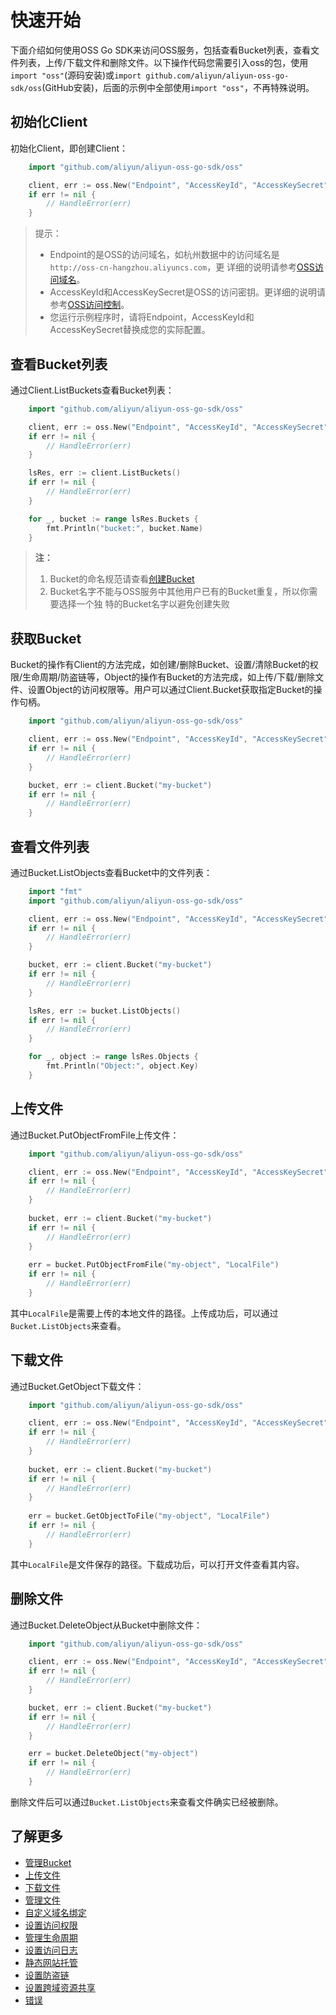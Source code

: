 # 快速开始

下面介绍如何使用OSS Go SDK来访问OSS服务，包括查看Bucket列表，查看文
件列表，上传/下载文件和删除文件。以下操作代码您需要引入oss的包，使用`import "oss"`(源码安装)或`import github.com/aliyun/aliyun-oss-go-sdk/oss`(GitHub安装)，后面的示例中全部使用`import "oss"`，不再特殊说明。

## 初始化Client

初始化Client，即创建Client：
```go
    import "github.com/aliyun/aliyun-oss-go-sdk/oss"

    client, err := oss.New("Endpoint", "AccessKeyId", "AccessKeySecret")
    if err != nil {
        // HandleError(err)
    }
```

> 提示：
> 
> - Endpoint的是OSS的访问域名，如杭州数据中的访问域名是`http://oss-cn-hangzhou.aliyuncs.com`，更
> 详细的说明请参考[OSS访问域名](https://help.aliyun.com/document_detail/oss/user_guide/oss_concept/endpoint.html)。
> - AccessKeyId和AccessKeySecret是OSS的访问密钥。更详细的说明请参考[OSS访问控制](https://help.aliyun.com/document_detail/oss/user_guide/security_management/access_control.html)。
> - 您运行示例程序时，请将Endpoint，AccessKeyId和AccessKeySecret替换成您的实际配置。
>

## 查看Bucket列表

通过Client.ListBuckets查看Bucket列表：
```go
    import "github.com/aliyun/aliyun-oss-go-sdk/oss"

    client, err := oss.New("Endpoint", "AccessKeyId", "AccessKeySecret")
    if err != nil {
        // HandleError(err)
    }

    lsRes, err := client.ListBuckets()
    if err != nil {
        // HandleError(err)
    } 

    for _, bucket := range lsRes.Buckets {
        fmt.Println("bucket:", bucket.Name)
    }
```

> **注：**
> 
> 1. Bucket的命名规范请查看[创建Bucket]({{doc/[2]Get-Started/快速开始.md}})
> 2. Bucket名字不能与OSS服务中其他用户已有的Bucket重复，所以你需要选择一个独
>    特的Bucket名字以避免创建失败

## 获取Bucket
Bucket的操作有Client的方法完成，如创建/删除Bucket、设置/清除Bucket的权限/生命周期/防盗链等，Object的操作有Bucket的方法完成，如上传/下载/删除文件、设置Object的访问权限等。用户可以通过Client.Bucket获取指定Bucket的操作句柄。

```go
    import "github.com/aliyun/aliyun-oss-go-sdk/oss"

    client, err := oss.New("Endpoint", "AccessKeyId", "AccessKeySecret")
    if err != nil {
        // HandleError(err)
    }

    bucket, err := client.Bucket("my-bucket")
    if err != nil {
        // HandleError(err)
    }
```

## 查看文件列表

通过Bucket.ListObjects查看Bucket中的文件列表：
```go
    import "fmt"
    import "github.com/aliyun/aliyun-oss-go-sdk/oss"

    client, err := oss.New("Endpoint", "AccessKeyId", "AccessKeySecret")
    if err != nil {
        // HandleError(err)
    }

    bucket, err := client.Bucket("my-bucket")
    if err != nil {
        // HandleError(err)
    }

    lsRes, err := bucket.ListObjects()
    if err != nil {
        // HandleError(err)
    }

    for _, object := range lsRes.Objects {
        fmt.Println("Object:", object.Key)
    }
```

## 上传文件

通过Bucket.PutObjectFromFile上传文件：
```go
    import "github.com/aliyun/aliyun-oss-go-sdk/oss"

    client, err := oss.New("Endpoint", "AccessKeyId", "AccessKeySecret")
    if err != nil {
        // HandleError(err)
    }
    
    bucket, err := client.Bucket("my-bucket")
    if err != nil {
        // HandleError(err)
    }
    
    err = bucket.PutObjectFromFile("my-object", "LocalFile")
    if err != nil {
        // HandleError(err)
    }
```

其中`LocalFile`是需要上传的本地文件的路径。上传成功后，可以通过
`Bucket.ListObjects`来查看。

## 下载文件

通过Bucket.GetObject下载文件：
```go
    import "github.com/aliyun/aliyun-oss-go-sdk/oss"

    client, err := oss.New("Endpoint", "AccessKeyId", "AccessKeySecret")
    if err != nil {
        // HandleError(err)
    }
    
    bucket, err := client.Bucket("my-bucket")
    if err != nil {
        // HandleError(err)
    }
    
    err = bucket.GetObjectToFile("my-object", "LocalFile")
    if err != nil {
        // HandleError(err)
    }
```

其中`LocalFile`是文件保存的路径。下载成功后，可以打开文件查看其内容。

## 删除文件

通过Bucket.DeleteObject从Bucket中删除文件：
```go
    import "github.com/aliyun/aliyun-oss-go-sdk/oss"

    client, err := oss.New("Endpoint", "AccessKeyId", "AccessKeySecret")
    if err != nil {
        // HandleError(err)
    }

    bucket, err := client.Bucket("my-bucket")
    if err != nil {
        // HandleError(err)
    }

    err = bucket.DeleteObject("my-object")
    if err != nil {
        // HandleError(err)
    }
```

删除文件后可以通过`Bucket.ListObjects`来查看文件确实已经被删除。


## 了解更多

- [管理Bucket]({{doc/[5]SDK/Go-SDK/管理Bucket.md}})
- [上传文件]({{doc/[5]SDK/Go-SDK/上传文件.md}})
- [下载文件]({{doc/[5]SDK/Go-SDK/下载文件.md}})
- [管理文件]({{doc/[5]SDK/Go-SDK/管理文件.md}})
- [自定义域名绑定]({{doc/[5]SDK/Go-SDK/自定义域名绑定.md}})
- [设置访问权限]({{doc/[5]SDK/Go-SDK/设置访问权限.md}})
- [管理生命周期]({{doc/[5]SDK/Go-SDK/管理生命周期.md}})
- [设置访问日志]({{doc/[5]SDK/Go-SDK/设置访问日志.md}})
- [静态网站托管]({{doc/[5]SDK/Go-SDK/静态网站托管.md}})
- [设置防盗链]({{doc/[5]SDK/Go-SDK/设置防盗链.md}})
- [设置跨域资源共享]({{doc/[5]SDK/Go-SDK/设置跨域资源共享.md}})
- [错误]({{doc/[5]SDK/Go-SDK/错误.md}})

